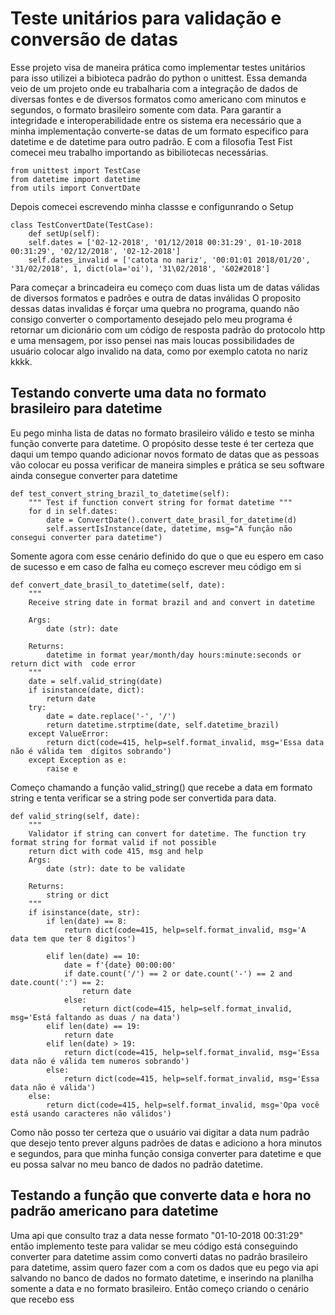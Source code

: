 # Teste unitários para validação e conversão de datas
Esse projeto visa de maneira prática como implementar testes unitários para isso utilizei a bibioteca padrão do python o unittest. Essa demanda veio de um projeto onde eu trabalharia com a integração de dados de diversas fontes e de diversos formatos como americano com minutos e segundos, o formato brasileiro somente com data. Para garantir a integridade e interoperabilidade entre os sistema era necessário que a minha implementação converte-se datas de um formato especifico para datetime e de datetime para outro padrão. E com a filosofia Test Fist comecei meu trabalho importando as bibiliotecas necessárias.

    from unittest import TestCase
    from datetime import datetime
    from utils import ConvertDate

Depois comecei escrevendo minha classse e configunrando o Setup

    class TestConvertDate(TestCase):
        def setUp(self):
        self.dates = ['02-12-2018', '01/12/2018 00:31:29', 01-10-2018 00:31:29', '02/12/2018', '02-12-2018']
        self.dates_invalid = ['catota no nariz', '00:01:01 2018/01/20', '31/02/2018', 1, dict(ola='oi'), '31\02/2018', '&02#2018']

Para começar a brincadeira eu começo com  duas lista um de datas válidas de diversos formatos e padrões  e outra de datas inválidas O proposito dessas datas invalidas é forçar uma quebra no programa, quando não consigo converter o comportamento desejado pelo meu programa é retornar um dicionário com um código de resposta padrão do protocolo http e uma mensagem, por isso pensei nas mais loucas possibilidades de usuário colocar algo invalido na data, como por exemplo catota no nariz kkkk. 

## Testando converte uma data no formato brasileiro para datetime
Eu pego minha lista de datas no formato brasileiro válido e testo se minha função converte para datetime. O propósito desse teste é ter certeza que daqui um tempo quando adicionar novos formato de datas que as pessoas vão colocar eu possa verificar de maneira simples e prática se seu software ainda consegue converter para datetime

    def test_convert_string_brazil_to_datetime(self):
        """ Test if function convert string for format datetime """
        for d in self.dates:
            date = ConvertDate().convert_date_brasil_for_datetime(d)
            self.assertIsInstance(date, datetime, msg="A função não consegui converter para datetime")

Somente agora com esse cenário definido do que o que eu espero em caso de sucesso e em caso de falha eu começo escrever meu código em si


    def convert_date_brasil_to_datetime(self, date):
        """
        Receive string date in format brazil and and convert in datetime

        Args:
            date (str): date

        Returns:
            datetime in format year/month/day hours:minute:seconds or return dict with  code error
        """
        date = self.valid_string(date)
        if isinstance(date, dict):
            return date
        try:
            date = date.replace('-', '/')
            return datetime.strptime(date, self.datetime_brazil)
        except ValueError:
            return dict(code=415, help=self.format_invalid, msg='Essa data não é válida tem  dígitos sobrando')
        except Exception as e:
            raise e

Começo  chamando a função valid_string() que recebe a data em formato string e tenta verificar se a string pode ser convertida para data.

    def valid_string(self, date):
        """
        Validator if string can convert for datetime. The function try format string for format valid if not possible
        return dict with code 415, msg and help
        Args:
            date (str): date to be validate

        Returns:
            string or dict
        """
        if isinstance(date, str):
            if len(date) == 8:
                return dict(code=415, help=self.format_invalid, msg='A data tem que ter 8 digitos')

            elif len(date) == 10:
                date = f'{date} 00:00:00'
                if date.count('/') == 2 or date.count('-') == 2 and date.count(':') == 2:
                    return date
                else:
                    return dict(code=415, help=self.format_invalid, msg='Está faltando as duas / na data')
            elif len(date) == 19:
                return date
            elif len(date) > 19:
                return dict(code=415, help=self.format_invalid, msg='Essa data não é válida tem numeros sobrando')
            else:
                return dict(code=415, help=self.format_invalid, msg='Essa data não é válida')
        else:
            return dict(code=415, help=self.format_invalid, msg='Opa você está usando caracteres não válidos')


Como não posso ter certeza que o usuário vai digitar a data num padrão que desejo tento prever alguns padrões de datas e adiciono a hora minutos e segundos, para que minha função consiga converter para datetime e que eu possa salvar no meu banco de dados no padrão datetime.

## Testando a função que converte data e hora no padrão americano para datetime
Uma api que consulto traz a data nesse formato "01-10-2018 00:31:29"  então implemento teste para validar se meu código está conseguindo converter para datetime  assim como converti datas no padrão brasileiro para  datetime, assim quero fazer com a com os dados que eu pego via api salvando no banco de dados no formato datetime, e inserindo na planilha somente a data e no formato brasileiro. Então começo criando o cenário que recebo ess

